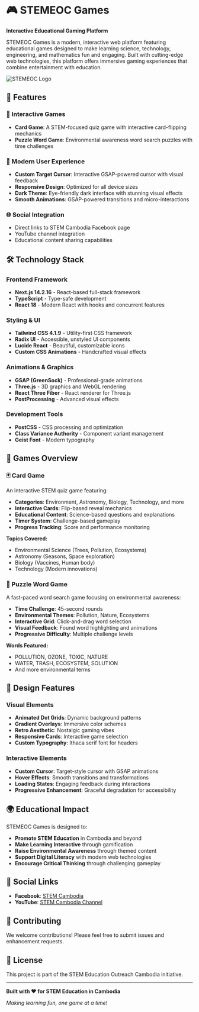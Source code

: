 # 🎮 STEMEOC Games

**Interactive Educational Gaming Platform**

STEMEOC Games is a modern, interactive web platform featuring educational games designed to make learning science, technology, engineering, and mathematics fun and engaging. Built with cutting-edge web technologies, this platform offers immersive gaming experiences that combine entertainment with education.

![STEMEOC Logo](public/banner.png)

## 🌟 Features

### 🎯 Interactive Games
- **Card Game**: A STEM-focused quiz game with interactive card-flipping mechanics
- **Puzzle Word Game**: Environmental awareness word search puzzles with time challenges

### 🎨 Modern User Experience
- **Custom Target Cursor**: Interactive GSAP-powered cursor with visual feedback
- **Responsive Design**: Optimized for all device sizes
- **Dark Theme**: Eye-friendly dark interface with stunning visual effects
- **Smooth Animations**: GSAP-powered transitions and micro-interactions

### 🌐 Social Integration
- Direct links to STEM Cambodia Facebook page
- YouTube channel integration
- Educational content sharing capabilities

## 🛠️ Technology Stack

### Frontend Framework
- **Next.js 14.2.16** - React-based full-stack framework
- **TypeScript** - Type-safe development
- **React 18** - Modern React with hooks and concurrent features

### Styling & UI
- **Tailwind CSS 4.1.9** - Utility-first CSS framework
- **Radix UI** - Accessible, unstyled UI components
- **Lucide React** - Beautiful, customizable icons
- **Custom CSS Animations** - Handcrafted visual effects

### Animations & Graphics
- **GSAP (GreenSock)** - Professional-grade animations
- **Three.js** - 3D graphics and WebGL rendering
- **React Three Fiber** - React renderer for Three.js
- **PostProcessing** - Advanced visual effects

### Development Tools
- **PostCSS** - CSS processing and optimization
- **Class Variance Authority** - Component variant management
- **Geist Font** - Modern typography

## 🎯 Games Overview

### 🃏 Card Game
An interactive STEM quiz game featuring:
- **Categories**: Environment, Astronomy, Biology, Technology, and more
- **Interactive Cards**: Flip-based reveal mechanics
- **Educational Content**: Science-based questions and explanations
- **Timer System**: Challenge-based gameplay
- **Progress Tracking**: Score and performance monitoring

**Topics Covered:**
- Environmental Science (Trees, Pollution, Ecosystems)
- Astronomy (Seasons, Space exploration)
- Biology (Vaccines, Human body)
- Technology (Modern innovations)

### 🧩 Puzzle Word Game
A fast-paced word search game focusing on environmental awareness:
- **Time Challenge**: 45-second rounds
- **Environmental Themes**: Pollution, Nature, Ecosystems
- **Interactive Grid**: Click-and-drag word selection
- **Visual Feedback**: Found word highlighting and animations
- **Progressive Difficulty**: Multiple challenge levels

**Words Featured:**
- POLLUTION, OZONE, TOXIC, NATURE
- WATER, TRASH, ECOSYSTEM, SOLUTION
- And more environmental terms

## 🎨 Design Features

### Visual Elements
- **Animated Dot Grids**: Dynamic background patterns
- **Gradient Overlays**: Immersive color schemes
- **Retro Aesthetic**: Nostalgic gaming vibes
- **Responsive Cards**: Interactive game selection
- **Custom Typography**: Ithaca serif font for headers

### Interactive Elements
- **Custom Cursor**: Target-style cursor with GSAP animations
- **Hover Effects**: Smooth transitions and transformations
- **Loading States**: Engaging feedback during interactions
- **Progressive Enhancement**: Graceful degradation for accessibility

## 🌍 Educational Impact

STEMEOC Games is designed to:
- **Promote STEM Education** in Cambodia and beyond
- **Make Learning Interactive** through gamification
- **Raise Environmental Awareness** through themed content
- **Support Digital Literacy** with modern web technologies
- **Encourage Critical Thinking** through challenging gameplay

## 🔗 Social Links

- **Facebook**: [STEM Cambodia](https://www.facebook.com/STEMCambodia)
- **YouTube**: [STEM Cambodia Channel](https://www.youtube.com/@StemCambodia)

## 🤝 Contributing

We welcome contributions! Please feel free to submit issues and enhancement requests.

## 📄 License

This project is part of the STEM Education Outreach Cambodia initiative.

---

**Built with ❤️ for STEM Education in Cambodia**

*Making learning fun, one game at a time!*

